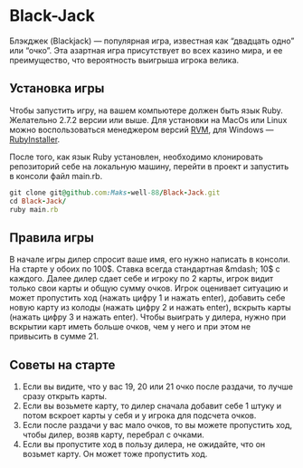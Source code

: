 # Black-Jack

Блэкджек (Blackjack) &mdash; популярная игра, известная как “двадцать одно” или “очко”. Эта азартная игра присутствует во всех казино мира, и ее преимущество, что вероятность выигрыша игрока велика.

## Установка игры

Чтобы запустить игру, на вашем компьютере должен быть язык Ruby. Желательно 2.7.2 версии или выше. Для установки на MacOs или Linux можно воспользоваться менеджером версий [RVM](https://rvm.io/), для Windows &mdash; [RubyInstaller](https://rubyinstaller.org/).

После того, как язык Ruby установлен, необходимо клонировать репозиторий себе на локальную машину, перейти в проект и запустить в консоли файл main.rb.

```ruby
git clone git@github.com:Maks-well-88/Black-Jack.git
cd Black-Jack/
ruby main.rb
```

## Правила игры

В начале игры дилер спросит ваше имя, его нужно написать в консоли. На старте у обоих по 100$. Ставка всегда стандартная &mdash; 10$ с каждого. Далее дилер сдает себе и игроку по 2 карты, игрок видит только свои карты и общую сумму очков. 
Игрок оценивает ситуацию и может пропустить ход (нажать цифру 1 и нажать enter), добавить себе новую карту из колоды (нажать цифру 2  и нажать enter), вскрыть карты (нажать цифру 3  и нажать enter).
Чтобы выиграть у дилера, нужно при вскрытии карт иметь больше очков, чем у него и при этом не привысить в сумме 21.

## Советы на старте

1. Если вы видите, что у вас 19, 20 или 21 очко после раздачи, то лучше сразу открыть карты. 
2. Если вы возьмете карту, то дилер сначала добавит себе 1 штуку и потом вскроет карты у себя и у игрока для подсчета очков.
3. Если после раздачи у вас мало очков, то вы можете пропустить ход, чтобы дилер, возяв карту, перебрал с очками.
4. Если вы пропустите ход в пользу дилера, не ожидайте, что он возьмет карту. Он может тоже пропустить ход.
